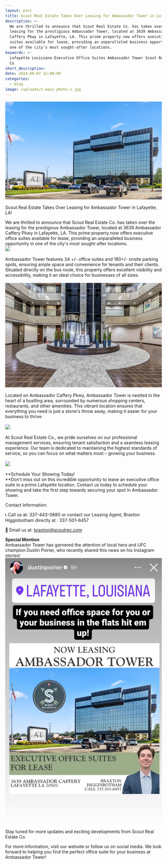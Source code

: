 ```yaml
---
layout: post
title: Scout Real Estate Takes Over Leasing for Ambassador Tower in Lafayette
description: >-
  We are thrilled to announce that Scout Real Estate Co. has taken over the
  leasing for the prestigious Ambassador Tower, located at 3639 Ambassador
  Caffery Pkwy in Lafayette, LA. This prime property now offers executive office
  suites available for lease, providing an unparalleled business opportunity in
  one of the city's most sought-after locations.
keywords: >-
  Lafayette Louisiana Executive Office Suites Ambassador Tower Scout Real Estate
  Co
short_description:
date: 2024-08-07 12:00:00
categories:
  - blog
image: /uploads/1-main-photo-1.jpg
---
```

![Ambassador Tower](/uploads/1-main-photo.jpg "Ambassador Tower, Lafayette, LA")

Scout Real Estate Takes Over Leasing for Ambassador Tower in Lafayette, LA!

We are thrilled to announce that Scout Real Estate Co. has taken over the leasing for the prestigious Ambassador Tower, located at 3639 Ambassador Caffery Pkwy in Lafayette, LA. This prime property now offers executive office suites available for lease, providing an unparalleled business opportunity in one of the city's most sought-after locations.<br>![](/uploads/3639ambcaf-9.jpg)

Ambassador Tower features 34 +/- office suites and 180+/- onsite parking spots, ensuring ample space and convenience for tenants and their clients. Situated directly on the bus route, this property offers excellent visibility and accessibility, making it an ideal choice for businesses of all sizes.<br><br>![](/uploads/3639ambcaf-20.jpg)

Located on Ambassador Caffery Pkwy, Ambassador Tower is nestled in the heart of a bustling area, surrounded by numerous shopping centers, restaurants, and other amenities. This vibrant location ensures that everything you need is just a stone's throw away, making it easier for your business to thrive.<br><br>![](/uploads/3639ambcaf-17.jpg)

At Scout Real Estate Co., we pride ourselves on our professional management services, ensuring tenant satisfaction and a seamless leasing experience. Our team is dedicated to maintaining the highest standards of service, so you can focus on what matters most – growing your business.<br><br>![](/uploads/3639ambcaf-56.jpg)

**Schedule Your Showing Today!<br>**Don’t miss out on this incredible opportunity to lease an executive office suite in a prime Lafayette location. Contact us today to schedule your showing and take the first step towards securing your spot in Ambassador Tower.

Contact Information:

📞 Call us at: 337-443-0880 or contact our Leasing Agent, Braxton Higginbotham directly at : 337-501-6457

📧 Email us at: braxton@scoutrec.com

**Special Mention**<br>Ambassador Tower has garnered the attention of local hero and UFC champion Dustin Poirier, who recently shared this news on his Instagram stories! <br>![](/uploads/img-6761.jpg)

Stay tuned for more updates and exciting developments from Scout Real Estate Co.

For more information, visit our website or follow us on social media. We look forward to helping you find the perfect office suite for your business at Ambassador Tower!
